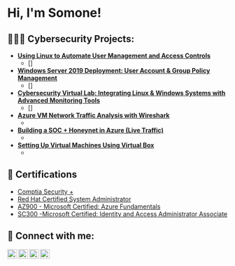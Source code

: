 <h1>Hi, I'm Somone! <br/></h1>

<h2>👩🏾‍💻 Cybersecurity Projects:</h2>

- <b>[Using Linux to Automate User Management and Access Controls](https://github.com/SomoneL/LinuxUserManagement/tree/main)</b>
  - []
- <b>[Windows Server 2019 Deployment: User Account & Group Policy Management](https://github.com/SomoneL/Windows-Server-2019-Deployment)</b>
  - []
- <b>[Cybersecurity Virtual Lab: Integrating Linux & Windows Systems with Advanced Monitoring Tools](https://github.com/SomoneL/Cybersecurity-Lab)</b>
  - []
- <b>[Azure VM Network Traffic Analysis with Wireshark](https://github.com/SomoneL/Azure-WireShark-Traffic-Analysis)</b>
  - []()
- <b>[Building a SOC + Honeynet in Azure (Live Traffic)](https://github.com/SomoneL/SOC-Honeynet-in-Azure/tree/main)</b>
  - []()
- <b>[Setting Up Virtual Machines Using Virtual Box](https://github.com/SomoneL/Setting-Up-Virtual-Machines-Using-VirtualBox)</b>
  - []()

<h2>📝	 Certifications</h2>

- [Comptia Security +](https://www.credly.com/badges/71788861-0c83-4e42-83f2-a91756ae4f2c/public_url)
- [Red Hat Certified System Administrator](https://www.youtube.com/watch?v=N-L9hklSlNk)
- [AZ900 - Microsoft Certified: Azure Fundamentals](https://www.youtube.com/watch?v=OfvdQeh79s0)
- [SC300 -Microsoft Certified: Identity and Access Administrator Associate](https://learn.microsoft.com/api/credentials/share/en-us/lsomone-9465/72DCE242CC974D2?sharingId=17F5A29DBBF677CA)


<h2> 🤳 Connect with me:</h2>

[<img align="left" alt="JoshMadakor | YouTube" width="22px" src="https://cdn.jsdelivr.net/npm/simple-icons@v3/icons/youtube.svg" />][youtube]
[<img align="left" alt="JoshMadakor | Twitter" width="22px" src="https://cdn.jsdelivr.net/npm/simple-icons@v3/icons/twitter.svg" />][twitter]
[<img align="left" alt="JoshMadakor | LinkedIn" width="22px" src="https://cdn.jsdelivr.net/npm/simple-icons@v3/icons/linkedin.svg" />][linkedin]
[<img align="left" alt="JoshMadakor | Instagram" width="22px" src="https://cdn.jsdelivr.net/npm/simple-icons@v3/icons/instagram.svg" />][instagram]

[twitter]: https://twitter.com/joshmadakor
[youtube]: https://www.youtube.com/c/joshmadakor
[instagram]: https://www.instagram.com/joshmadakor/
[linkedin]: https://linkedin.com/in/joshmadakor

<!--
**joshmadakor1/joshmadakor1** is a ✨ _special_ ✨ repository because its `README.md` (this file) appears on your GitHub profile.

Here are some ideas to get you started:

- 🔭 I’m currently working on ...
- 🌱 I’m currently learning ...
- 👯 I’m looking to collaborate on ...
- 🤔 I’m looking for help with ...
- 💬 Ask me about ...
- 📫 How to reach me: ...
- 😄 Pronouns: ...
- ⚡ Fun fact: ...
-->
<!--
**SomoneL/SomoneL** is a ✨ _special_ ✨ repository because its `README.md` (this file) appears on your GitHub profile.

Here are some ideas to get you started:

- 🔭 I’m currently working on ...
- 🌱 I’m currently learning ...
- 👯 I’m looking to collaborate on ...
- 🤔 I’m looking for help with ...
- 💬 Ask me about ...
- 📫 How to reach me: ...
- 😄 Pronouns: ...
- ⚡ Fun fact: ...
-->
